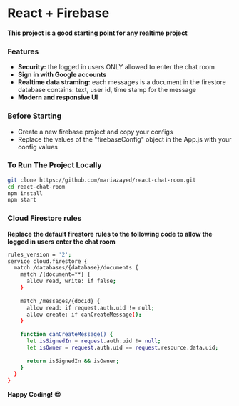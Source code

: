 # React + Firebase

**This project is a good starting point for any realtime project**

### Features
* **Security:** the logged in users ONLY allowed to enter the chat room
* **Sign in with Google accounts**
* **Realtime data straming:** each messages is a document in the firestore database contains: text, user id, time stamp for the message
* **Modern and responsive UI**

### Before Starting
* Create a new firebase project and copy your configs
* Replace the values of the "firebaseConfig" object in the App.js with your config values

### To Run The Project Locally
```sh
git clone https://github.com/mariazayed/react-chat-room.git
cd react-chat-room
npm install
npm start
```

### Cloud Firestore rules
**Replace the default firestore rules to the following code to allow the logged in users enter the chat room**
```sh
rules_version = '2';
service cloud.firestore {
  match /databases/{database}/documents {
    match /{document=**} {
      allow read, write: if false;
    }
    
    match /messages/{docId} {
      allow read: if request.auth.uid != null;
      allow create: if canCreateMessage();
    }
    
    function canCreateMessage() {
      let isSignedIn = request.auth.uid != null;
      let isOwner = request.auth.uid == request.resource.data.uid;
     
      return isSignedIn && isOwner;
    }
  }
}
```

**Happy Coding! 😍**
